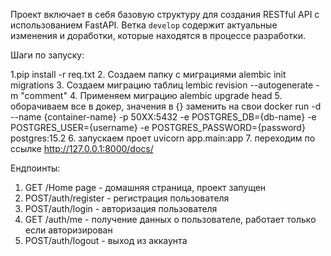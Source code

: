 Проект включает в себя базовую структуру для создания RESTful API с использованием FastAPI. Ветка `develop` содержит актуальные изменения и доработки, которые находятся в процессе разработки.

Шаги по запуску:

1.pip install -r req.txt
2. Создаем папку с миграциями alembic init migrations
3. Создаем миграцию таблиц lembic revision --autogenerate -m "comment"
4. Применяем миграцию alembic upgrade head 
5. оборачиваем все в докер, значения в {} заменить на свои docker run -d --name {container-name} -p 50ХХ:5432 -e POSTGRES_DB={db-name} -e POSTGRES_USER={username} -e POSTGRES_PASSWORD={password} postgres:15.2 
6.  запускаем проет uvicorn app.main:app
7. переходим по ссылке http://127.0.0.1:8000/docs/

Ендпоинты:
1. GET /Home page - домашняя страница, проект запущен
2. POST/auth/register - регистрация пользователя
3. POST/auth/login - авторизация пользователя
4. GET /auth/me - получение данных о пользователе, работает только если авторизирован
5. POST/auth/logout - выход из аккаунта

